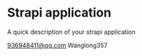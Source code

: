 # Strapi application

A quick description of your strapi application


936948411@qq.com
Wanglong357
